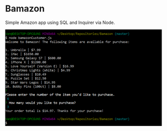 # Bamazon
Simple Amazon app using SQL and Inquirer via Node.

![test](/screenshots/Working.png?raw=true "Working")
